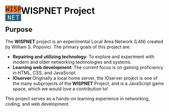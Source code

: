 # WISPNET Project <img src="depreciated/oldlogo/WNLogo-2.png" alt="WISPNET Logo" width="50" height="50" align="left" />


## Purpose

The **WISPNET** project is an experimental Local Area Network (LAN) created by William S. Popovici. The primary goals of this project are:

- **Repairing and utilizing technology**: To explore and experiment with modern and older networking technologies and systems.
- **Learning web development**: The current focus is on gaining proficiency in HTML, CSS, and JavaScript.
- **IOserver**:Originally a local home server, the IOserver project is one of the many subprojects of the **WISPNET** Project, and is a JavaScript game space, which we would love a contribution to!

This project serves as a hands-on learning experience in networking, coding, and web development.
